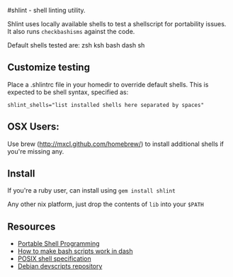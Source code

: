#shlint - shell linting utility.

Shlint uses locally available shells to test a shellscript for
portability issues. It also runs `checkbashisms` against the code.

Default shells tested are:
zsh ksh bash dash sh

## Customize testing
Place a .shlintrc file in your homedir to override default shells.
This is expected to be shell syntax, specified as:

```
shlint_shells="list installed shells here separated by spaces"
```

## OSX Users:
Use brew (http://mxcl.github.com/homebrew/) to install additional
shells if you're missing any.

## Install
If you're a ruby user, can install using `gem install shlint`

Any other nix platform, just drop the contents of `lib` into your `$PATH`

## Resources

* [Portable Shell Programming](http://www.gnu.org/software/autoconf/manual/autoconf.html#Portable-Shell)
* [How to make bash scripts work in dash](http://mywiki.wooledge.org/Bashism)
* [POSIX shell specification](http://pubs.opengroup.org/onlinepubs/009695399/utilities/xcu_chap02.html)
* [Debian devscripts repository](http://anonscm.debian.org/gitweb/?p=collab-maint/devscripts.git)
